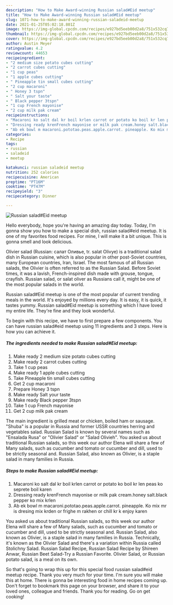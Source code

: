 ```yaml
---
description: "How to Make Award-winning Russian salad#Eid meetup"
title: "How to Make Award-winning Russian salad#Eid meetup"
slug: 1071-how-to-make-award-winning-russian-saladeid-meetup
date: 2021-01-25T05:02:18.801Z
image: https://img-global.cpcdn.com/recipes/e927bd5eeb00d2a8/751x532cq70/russian-saladeid-meetup-recipe-main-photo.jpg
thumbnail: https://img-global.cpcdn.com/recipes/e927bd5eeb00d2a8/751x532cq70/russian-saladeid-meetup-recipe-main-photo.jpg
cover: https://img-global.cpcdn.com/recipes/e927bd5eeb00d2a8/751x532cq70/russian-saladeid-meetup-recipe-main-photo.jpg
author: Austin Meyer
ratingvalue: 4.2
reviewcount: 44653
recipeingredient:
- "2 medium size potato cubes cutting"
- "2 carrot cubes cutting"
- "1 cup peas"
- "1 apple cubes cutting"
- " Pineapple tin small cubes cutting"
- "2 cup macaroni"
- " Honey 3 tspn"
- " Salt your taste"
- " Black pepper 3tspn"
- "1 cup French mayonise"
- "2 cup milk pak cream"
recipeinstructions:
- "Macaroni ko salt dal kr boil krlen carrot or potato ko boil kr len peas ko seprete boil karen"
- "Dressing ready krenFrench mayonise or milk pak cream.honey salt.black pepper ko mix krlen"
- "Ab ek bowl m macaroni.pototao.peas.apple.carrot. pineapple. Ko mix mr is dresing mix krden or frighe m rakhen or chill kr k enjoy karen"
categories:
- Recipe
tags:
- russian
- saladeid
- meetup

katakunci: russian saladeid meetup 
nutrition: 252 calories
recipecuisine: American
preptime: "PT16M"
cooktime: "PT47M"
recipeyield: "3"
recipecategory: Dinner

---
```



![Russian salad#Eid meetup](https://img-global.cpcdn.com/recipes/e927bd5eeb00d2a8/751x532cq70/russian-saladeid-meetup-recipe-main-photo.jpg)

Hello everybody, hope you're having an amazing day today. Today, I'm gonna show you how to make a special dish, russian salad#eid meetup. It is one of my favorites food recipes. For mine, I will make it a bit unique. This is gonna smell and look delicious.

Olivier salad (Russian: салат Оливье, tr. salat Olivye) is a traditional salad dish in Russian cuisine, which is also popular in other post-Soviet countries, many European countries, Iran, Israel. The most famous of all Russian salads, the Olivier is often referred to as the Russian Salad. Before Soviet times, it was a lavish, French-inspired dish made with grouse, tongue, crayfish. Russian salad, or salat oliver as Russians call it, might be one of the most popular salads in the world.

Russian salad#Eid meetup is one of the most popular of current trending meals in the world. It's enjoyed by millions every day. It is easy, it is quick, it tastes yummy. Russian salad#Eid meetup is something which I have loved my entire life. They're fine and they look wonderful.


To begin with this recipe, we have to first prepare a few components. You can have russian salad#eid meetup using 11 ingredients and 3 steps. Here is how you can achieve it.

<!--inarticleads1-->

##### The ingredients needed to make Russian salad#Eid meetup:

1. Make ready 2 medium size potato cubes cutting
1. Make ready 2 carrot cubes cutting
1. Take 1 cup peas
1. Make ready 1 apple cubes cutting
1. Take  Pineapple tin small cubes cutting
1. Get 2 cup macaroni
1. Prepare  Honey 3 tspn
1. Make ready  Salt your taste
1. Make ready  Black pepper 3tspn
1. Take 1 cup French mayonise
1. Get 2 cup milk pak cream


The main ingredient is grilled meat or chicken, boiled ham or sausage. &#34;Shuba&#34; is a popular in Russia and former USSR countries herring and vegetables salad. Russian Salad is known by several names such as &#34;Ensalada Rusa&#34; or &#34;Olivier Salad&#34; or &#34;Salad Olivieh&#34;. You asked us about traditional Russian salads, so this week our author Elena will share a few of Many salads, such as cucumber and tomato or cucumber and dill, used to be strictly seasonal and. Russian Salad, also known as Olivier, is a staple salad in many families in Russia. 

<!--inarticleads2-->

##### Steps to make Russian salad#Eid meetup:

1. Macaroni ko salt dal kr boil krlen carrot or potato ko boil kr len peas ko seprete boil karen
1. Dressing ready krenFrench mayonise or milk pak cream.honey salt.black pepper ko mix krlen
1. Ab ek bowl m macaroni.pototao.peas.apple.carrot. pineapple. Ko mix mr is dresing mix krden or frighe m rakhen or chill kr k enjoy karen


You asked us about traditional Russian salads, so this week our author Elena will share a few of Many salads, such as cucumber and tomato or cucumber and dill, used to be strictly seasonal and. Russian Salad, also known as Olivier, is a staple salad in many families in Russia. Technically, it&#39;s known as the Olivier Salad and there&#39;s a variation within Russia called Stolichny Salad. Russian Salad Recipe, Russian Salad Recipe by Shireen Anwar, Russian Beet Salad-Try a Russian Favorite. Olivier Salad, or Russian potato salad, is a meal on its own. 

So that's going to wrap this up for this special food russian salad#eid meetup recipe. Thank you very much for your time. I'm sure you will make this at home. There is gonna be interesting food in home recipes coming up. Don't forget to bookmark this page on your browser, and share it to your loved ones, colleague and friends. Thank you for reading. Go on get cooking!
